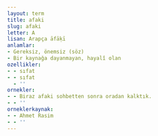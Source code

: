 ```yaml
---
layout: term
title: afaki
slug: afaki
letter: A
lisan: Arapça āfāḳī
anlamlar:
- Gereksiz, önemsiz (söz)
- Bir kaynağa dayanmayan, hayalî olan
ozellikler:
- - sıfat
- - sıfat
  - ''
ornekler:
- - Biraz afaki sohbetten sonra oradan kalktık.
- - ''
orneklerkaynak:
- - Ahmet Rasim
- - ''
---
```

